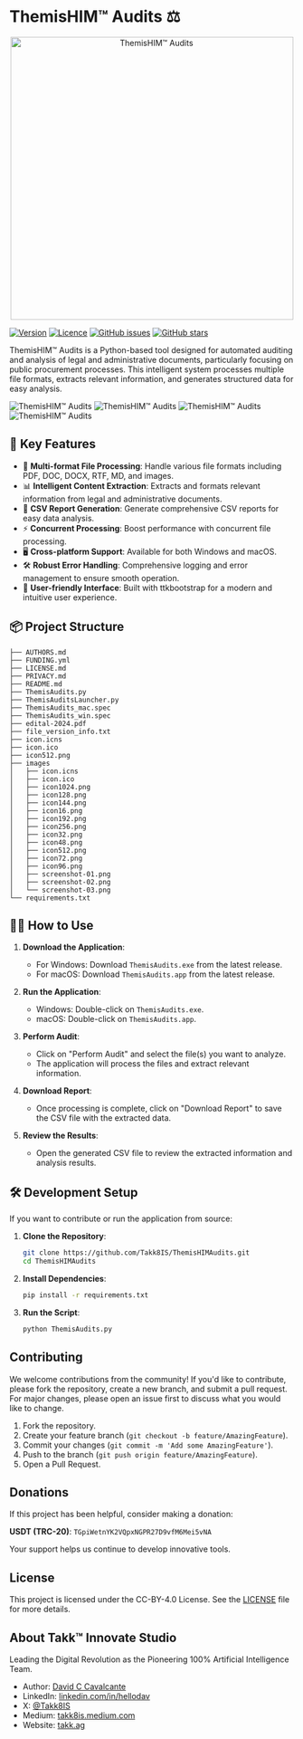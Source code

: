 # ThemisHIM™ Audits ⚖️

<p align="center">
  <img src="https://github.com/Takk8IS/ThemisHIMAudits/blob/main/images/icon1024.png?raw=true" alt="ThemisHIM™ Audits" width="500">
</p>

[![Version](https://img.shields.io/badge/version-1.2.7-blue.svg)](https://github.com/Takk8IS/ThemisHIMAudits)
[![Licence](https://img.shields.io/badge/licence-CC--BY--4.0-green.svg)](https://creativecommons.org/licenses/by/4.0/)
[![GitHub issues](https://img.shields.io/github/issues/Takk8IS/ThemisHIMAudits.svg)](https://github.com/Takk8IS/ThemisHIMAudits/issues)
[![GitHub stars](https://img.shields.io/github/stars/Takk8IS/ThemisHIMAudits.svg)](https://github.com/Takk8IS/ThemisHIMAudits/stargazers)

ThemisHIM™ Audits is a Python-based tool designed for automated auditing and analysis of legal and administrative documents, particularly focusing on public procurement processes. This intelligent system processes multiple file formats, extracts relevant information, and generates structured data for easy analysis.

![ThemisHIM™ Audits](https://github.com/Takk8IS/ThemisHIMAudits/blob/main/images/screenshot-01.png?raw=true)
![ThemisHIM™ Audits](https://github.com/Takk8IS/ThemisHIMAudits/blob/main/images/screenshot-02.png?raw=true)
![ThemisHIM™ Audits](https://github.com/Takk8IS/ThemisHIMAudits/blob/main/images/screenshot-03.png?raw=true)
![ThemisHIM™ Audits](https://github.com/Takk8IS/ThemisHIMAudits/blob/main/images/screenshot-04.png?raw=true)

## 🌟 Key Features

-   📄 **Multi-format File Processing**: Handle various file formats including PDF, DOC, DOCX, RTF, MD, and images.
-   📊 **Intelligent Content Extraction**: Extracts and formats relevant information from legal and administrative documents.
-   📝 **CSV Report Generation**: Generate comprehensive CSV reports for easy data analysis.
-   ⚡ **Concurrent Processing**: Boost performance with concurrent file processing.
-   🖥️ **Cross-platform Support**: Available for both Windows and macOS.
-   🛠️ **Robust Error Handling**: Comprehensive logging and error management to ensure smooth operation.
-   🎨 **User-friendly Interface**: Built with ttkbootstrap for a modern and intuitive user experience.

## 📦 Project Structure

```plaintext
├── AUTHORS.md
├── FUNDING.yml
├── LICENSE.md
├── PRIVACY.md
├── README.md
├── ThemisAudits.py
├── ThemisAuditsLauncher.py
├── ThemisAudits_mac.spec
├── ThemisAudits_win.spec
├── edital-2024.pdf
├── file_version_info.txt
├── icon.icns
├── icon.ico
├── icon512.png
├── images
│   ├── icon.icns
│   ├── icon.ico
│   ├── icon1024.png
│   ├── icon128.png
│   ├── icon144.png
│   ├── icon16.png
│   ├── icon192.png
│   ├── icon256.png
│   ├── icon32.png
│   ├── icon48.png
│   ├── icon512.png
│   ├── icon72.png
│   ├── icon96.png
│   ├── screenshot-01.png
│   ├── screenshot-02.png
│   └── screenshot-03.png
└── requirements.txt
```

## 🏃‍♂️ How to Use

1. **Download the Application**:

    - For Windows: Download `ThemisAudits.exe` from the latest release.
    - For macOS: Download `ThemisAudits.app` from the latest release.

2. **Run the Application**:

    - Windows: Double-click on `ThemisAudits.exe`.
    - macOS: Double-click on `ThemisAudits.app`.

3. **Perform Audit**:

    - Click on "Perform Audit" and select the file(s) you want to analyze.
    - The application will process the files and extract relevant information.

4. **Download Report**:

    - Once processing is complete, click on "Download Report" to save the CSV file with the extracted data.

5. **Review the Results**:
    - Open the generated CSV file to review the extracted information and analysis results.

## 🛠️ Development Setup

If you want to contribute or run the application from source:

1. **Clone the Repository**:

    ```sh
    git clone https://github.com/Takk8IS/ThemisHIMAudits.git
    cd ThemisHIMAudits
    ```

2. **Install Dependencies**:

    ```sh
    pip install -r requirements.txt
    ```

3. **Run the Script**:

    ```sh
    python ThemisAudits.py
    ```

## Contributing

We welcome contributions from the community! If you'd like to contribute, please fork the repository, create a new branch, and submit a pull request. For major changes, please open an issue first to discuss what you would like to change.

1. Fork the repository.
2. Create your feature branch (`git checkout -b feature/AmazingFeature`).
3. Commit your changes (`git commit -m 'Add some AmazingFeature'`).
4. Push to the branch (`git push origin feature/AmazingFeature`).
5. Open a Pull Request.

## Donations

If this project has been helpful, consider making a donation:

**USDT (TRC-20)**: `TGpiWetnYK2VQpxNGPR27D9vfM6Mei5vNA`

Your support helps us continue to develop innovative tools.

## License

This project is licensed under the CC-BY-4.0 License. See the [LICENSE](LICENSE.md) file for more details.

## About Takk™ Innovate Studio

Leading the Digital Revolution as the Pioneering 100% Artificial Intelligence Team.

-   Author: [David C Cavalcante](mailto:davcavalcante@proton.me)
-   LinkedIn: [linkedin.com/in/hellodav](https://www.linkedin.com/in/hellodav/)
-   X: [@Takk8IS](https://twitter.com/takk8is/)
-   Medium: [takk8is.medium.com](https://takk8is.medium.com/)
-   Website: [takk.ag](https://takk.ag/)
